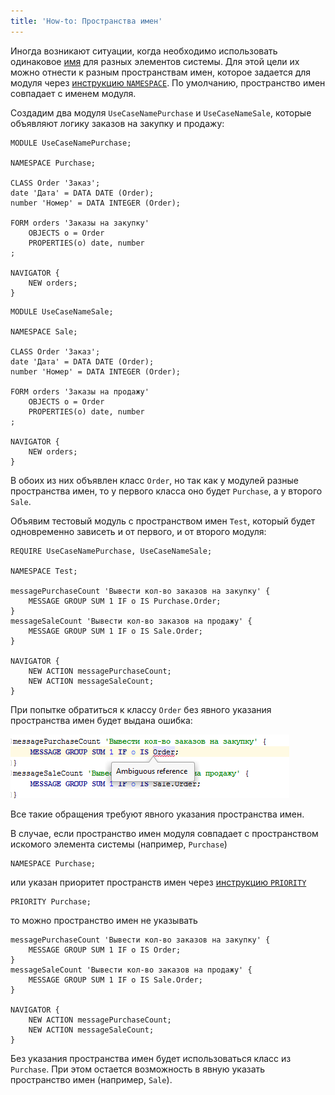```yaml
---
title: 'How-to: Пространства имен'
---
```


Иногда возникают ситуации, когда необходимо использовать одинаковое [имя](Naming.md) для разных элементов системы. Для этой цели их можно отнести к разным пространствам имен, которое задается для модуля через [инструкцию `NAMESPACE`](Module_header.md). По умолчанию, пространство имен совпадает с именем модуля.

Создадим два модуля `UseCaseNamePurchase` и `UseCaseNameSale`, которые объявляют логику заказов на закупку и продажу:

```lsf
MODULE UseCaseNamePurchase;

NAMESPACE Purchase;

CLASS Order 'Заказ';
date 'Дата' = DATA DATE (Order);
number 'Номер' = DATA INTEGER (Order);

FORM orders 'Заказы на закупку'
    OBJECTS o = Order
    PROPERTIES(o) date, number
;

NAVIGATOR {
    NEW orders;
}
```

```lsf
MODULE UseCaseNameSale;

NAMESPACE Sale;

CLASS Order 'Заказ';
date 'Дата' = DATA DATE (Order);
number 'Номер' = DATA INTEGER (Order);

FORM orders 'Заказы на продажу'
    OBJECTS o = Order
    PROPERTIES(o) date, number
;

NAVIGATOR {
    NEW orders;
}
```

В обоих из них объявлен класс `Order`, но так как у модулей разные пространства имен, то у первого класса оно будет `Purchase`, а у второго `Sale`.

Объявим тестовый модуль с пространством имен `Test`, который будет одновременно зависеть и от первого, и от второго модуля:

```lsf
REQUIRE UseCaseNamePurchase, UseCaseNameSale;

NAMESPACE Test;

messagePurchaseCount 'Вывести кол-во заказов на закупку' {
    MESSAGE GROUP SUM 1 IF o IS Purchase.Order;
}
messageSaleCount 'Вывести кол-во заказов на продажу' {
    MESSAGE GROUP SUM 1 IF o IS Sale.Order;
}

NAVIGATOR {
    NEW ACTION messagePurchaseCount;
    NEW ACTION messageSaleCount;
}
```

При попытке обратиться к классу `Order` без явного указания пространства имен будет выдана ошибка:

![](attachments/60555394/60555398.png)

Все такие обращения требуют явного указания пространства имен.

В случае, если пространство имен модуля совпадает с пространством искомого элемента системы (например, `Purchase`)

```lsf
NAMESPACE Purchase;
```

или указан приоритет пространств имен через [инструкцию `PRIORITY`](Module_header.md)

```lsf
PRIORITY Purchase;
```

то можно пространство имен не указывать

```lsf
messagePurchaseCount 'Вывести кол-во заказов на закупку' {
    MESSAGE GROUP SUM 1 IF o IS Order;
}
messageSaleCount 'Вывести кол-во заказов на продажу' {
    MESSAGE GROUP SUM 1 IF o IS Sale.Order;
}

NAVIGATOR {
    NEW ACTION messagePurchaseCount;
    NEW ACTION messageSaleCount;
}
```

Без указания пространства имен будет использоваться класс из `Purchase`. При этом остается возможность в явную указать пространство имен (например, `Sale`).
